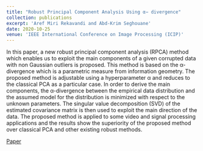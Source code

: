 ```yaml
---
title: "Robust Principal Component Analysis Using α− divergence"
collection: publications
excerpt: 'Aref Miri Rekavandi and Abd-Krim Seghouane'
date: 2020-10-25
venue: 'IEEE International Conference on Image Processing (ICIP)'
---
```

In this paper, a new robust principal component analysis (RPCA) method which enables us to exploit the main components of a given corrupted data with non Gaussian outliers is proposed. This method is based on the α-divergence which is a parametric measure from information geometry. The proposed method is adjustable using a hyperparameter α and reduces to the classical PCA as a particular case. In order to derive the main components, the α-divergence between the empirical data distribution and the assumed model for the distribution is minimized with respect to the unknown parameters. The singular value decomposition (SVD) of the estimated covariance matrix is then used to exploit the main direction of the data. The proposed method is applied to some video and signal processing applications and the results show the superiority of the proposed method over classical PCA and other existing robust methods.

[Paper](https://ieeexplore.ieee.org/abstract/document/9190918)
